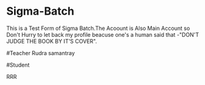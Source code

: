 # Sigma-Batch

This is a Test Form of Sigma Batch.The Acoount is Also Main Account so Don't Hurry to let back my profile beacuse one's a human said that -"DON'T JUDGE THE BOOK BY IT'S COVER".

#Teacher
Rudra samantray

#Student

RRR
